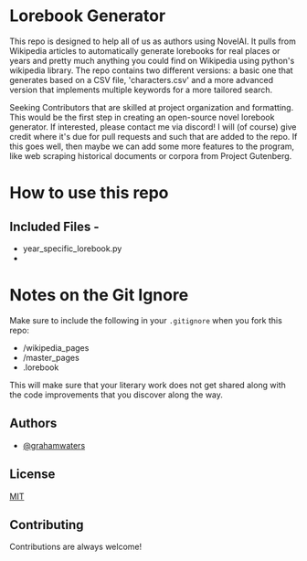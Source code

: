 
# Lorebook Generator

This repo is designed to help all of us as authors using NovelAI. It pulls from Wikipedia articles to automatically generate lorebooks for real places or years and pretty much anything you could find on Wikipedia using python's wikipedia library.
The repo contains two different versions: a basic one that generates based on a CSV file, 'characters.csv' and a more advanced version that implements multiple keywords for a more tailored search.

Seeking Contributors that are skilled at project organization and formatting. This would be the first step in creating an open-source novel lorebook generator.
If interested, please contact me via discord! I will (of course) give credit where it's due for pull requests and such that are added to the repo. If this goes well, then maybe we can add some more features to the program, like web scraping historical documents or corpora from Project Gutenberg.

# How to use this repo
## Included Files -
- year_specific_lorebook.py
- 

# Notes on the Git Ignore
Make sure to include the following in your `.gitignore` when you fork this repo:
- /wikipedia_pages
- /master_pages
- .lorebook

This will make sure that your literary work does not get shared along with the code improvements that you discover along the way.


## Authors

- [@grahamwaters](https://www.github.com/grahamwaters)


## License

[MIT](https://choosealicense.com/licenses/mit/)


## Contributing

Contributions are always welcome!
